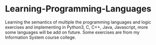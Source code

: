 # Learning-Programming-Languages
Learning the semantics of multiple the programming languages and logic exercises and implementing in Python3, C, C++, Java, Javascript, more some languages will be add on future.
Some exercises are from my Information System course college.
